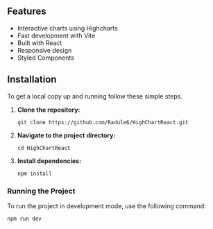## Features

- Interactive charts using Highcharts
- Fast development with Vite
- Built with React
- Responsive design
- Styled Components

## Installation

To get a local copy up and running follow these simple steps.

1. **Clone the repository:**

   ```
   git clone https://github.com/Radule6/HighChartReact.git
   ```

2. **Navigate to the project directory:**

   ```
   cd HighChartReact
   ```

3. **Install dependencies:**
   ```
   npm install
   ```

### Running the Project

To run the project in development mode, use the following command:

```
npm run dev
```
